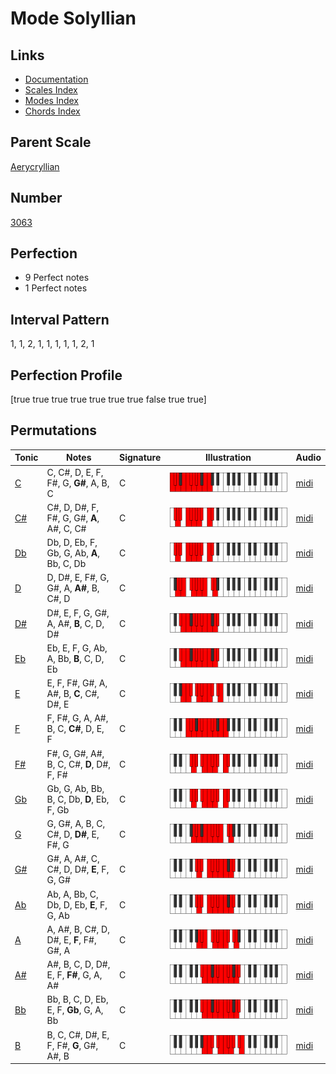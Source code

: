 # Mode Solyllian

## Links

- [Documentation](index.md)
- [Scales Index](Scales.md)
- [Modes Index](Modes.md)
- [Chords Index](Chords.md)

## Parent Scale

[Aerycryllian](ScaleAerycryllian.md)

## Number

[3063](https://ianring.com/musictheory/scales/3063)

## Perfection

- 9 Perfect notes
- 1 Perfect notes

## Interval Pattern

1, 1, 2, 1, 1, 1, 1, 1, 2, 1

## Perfection Profile

[true true true true true true true false true true]

## Permutations

| Tonic | Notes | Signature | Illustration | Audio |
|-------|-------|-----------|--------------|-------|
| [C](ModeCNaturalSolyllian.md) | C, C#, D, E, F, F#, G, **G#**, A, B, C | C | ![CNaturalSolyllian](ModeCNaturalSolyllian.png) | [midi](https://github.com/edipermadi/music/blob/main/docs/ModeCNaturalSolyllian.mid?raw=true) |
| [C#](ModeCSharpSolyllian.md) | C#, D, D#, F, F#, G, G#, **A**, A#, C, C# | C | ![CSharpSolyllian](ModeCSharpSolyllian.png) | [midi](https://github.com/edipermadi/music/blob/main/docs/ModeCSharpSolyllian.mid?raw=true) |
| [Db](ModeDFlatSolyllian.md) | Db, D, Eb, F, Gb, G, Ab, **A**, Bb, C, Db | C | ![DFlatSolyllian](ModeDFlatSolyllian.png) | [midi](https://github.com/edipermadi/music/blob/main/docs/ModeDFlatSolyllian.mid?raw=true) |
| [D](ModeDNaturalSolyllian.md) | D, D#, E, F#, G, G#, A, **A#**, B, C#, D | C | ![DNaturalSolyllian](ModeDNaturalSolyllian.png) | [midi](https://github.com/edipermadi/music/blob/main/docs/ModeDNaturalSolyllian.mid?raw=true) |
| [D#](ModeDSharpSolyllian.md) | D#, E, F, G, G#, A, A#, **B**, C, D, D# | C | ![DSharpSolyllian](ModeDSharpSolyllian.png) | [midi](https://github.com/edipermadi/music/blob/main/docs/ModeDSharpSolyllian.mid?raw=true) |
| [Eb](ModeEFlatSolyllian.md) | Eb, E, F, G, Ab, A, Bb, **B**, C, D, Eb | C | ![EFlatSolyllian](ModeEFlatSolyllian.png) | [midi](https://github.com/edipermadi/music/blob/main/docs/ModeEFlatSolyllian.mid?raw=true) |
| [E](ModeENaturalSolyllian.md) | E, F, F#, G#, A, A#, B, **C**, C#, D#, E | C | ![ENaturalSolyllian](ModeENaturalSolyllian.png) | [midi](https://github.com/edipermadi/music/blob/main/docs/ModeENaturalSolyllian.mid?raw=true) |
| [F](ModeFNaturalSolyllian.md) | F, F#, G, A, A#, B, C, **C#**, D, E, F | C | ![FNaturalSolyllian](ModeFNaturalSolyllian.png) | [midi](https://github.com/edipermadi/music/blob/main/docs/ModeFNaturalSolyllian.mid?raw=true) |
| [F#](ModeFSharpSolyllian.md) | F#, G, G#, A#, B, C, C#, **D**, D#, F, F# | C | ![FSharpSolyllian](ModeFSharpSolyllian.png) | [midi](https://github.com/edipermadi/music/blob/main/docs/ModeFSharpSolyllian.mid?raw=true) |
| [Gb](ModeGFlatSolyllian.md) | Gb, G, Ab, Bb, B, C, Db, **D**, Eb, F, Gb | C | ![GFlatSolyllian](ModeGFlatSolyllian.png) | [midi](https://github.com/edipermadi/music/blob/main/docs/ModeGFlatSolyllian.mid?raw=true) |
| [G](ModeGNaturalSolyllian.md) | G, G#, A, B, C, C#, D, **D#**, E, F#, G | C | ![GNaturalSolyllian](ModeGNaturalSolyllian.png) | [midi](https://github.com/edipermadi/music/blob/main/docs/ModeGNaturalSolyllian.mid?raw=true) |
| [G#](ModeGSharpSolyllian.md) | G#, A, A#, C, C#, D, D#, **E**, F, G, G# | C | ![GSharpSolyllian](ModeGSharpSolyllian.png) | [midi](https://github.com/edipermadi/music/blob/main/docs/ModeGSharpSolyllian.mid?raw=true) |
| [Ab](ModeAFlatSolyllian.md) | Ab, A, Bb, C, Db, D, Eb, **E**, F, G, Ab | C | ![AFlatSolyllian](ModeAFlatSolyllian.png) | [midi](https://github.com/edipermadi/music/blob/main/docs/ModeAFlatSolyllian.mid?raw=true) |
| [A](ModeANaturalSolyllian.md) | A, A#, B, C#, D, D#, E, **F**, F#, G#, A | C | ![ANaturalSolyllian](ModeANaturalSolyllian.png) | [midi](https://github.com/edipermadi/music/blob/main/docs/ModeANaturalSolyllian.mid?raw=true) |
| [A#](ModeASharpSolyllian.md) | A#, B, C, D, D#, E, F, **F#**, G, A, A# | C | ![ASharpSolyllian](ModeASharpSolyllian.png) | [midi](https://github.com/edipermadi/music/blob/main/docs/ModeASharpSolyllian.mid?raw=true) |
| [Bb](ModeBFlatSolyllian.md) | Bb, B, C, D, Eb, E, F, **Gb**, G, A, Bb | C | ![BFlatSolyllian](ModeBFlatSolyllian.png) | [midi](https://github.com/edipermadi/music/blob/main/docs/ModeBFlatSolyllian.mid?raw=true) |
| [B](ModeBNaturalSolyllian.md) | B, C, C#, D#, E, F, F#, **G**, G#, A#, B | C | ![BNaturalSolyllian](ModeBNaturalSolyllian.png) | [midi](https://github.com/edipermadi/music/blob/main/docs/ModeBNaturalSolyllian.mid?raw=true) |
